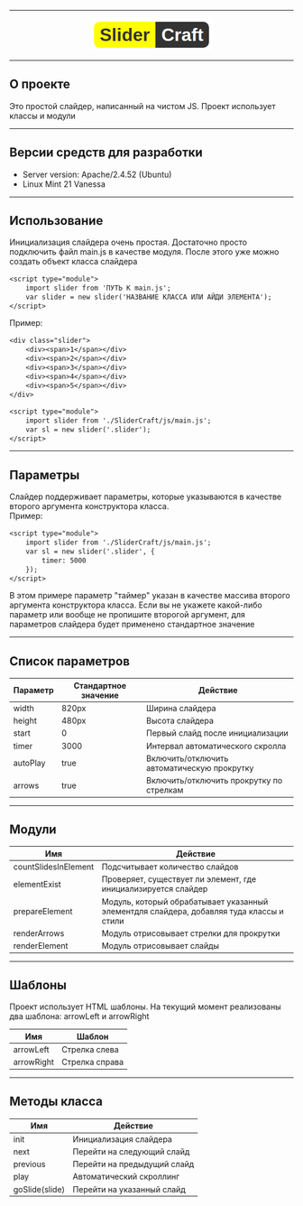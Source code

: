 <hr>

<p align="center">
    <img src="https://github.com/VladimirKostikov/Slidercraft-JS/blob/main/logo.png?raw=true">
</p>

<hr>

<h2> О проекте </h2>

<p>Это простой слайдер, написанный на чистом JS. Проект использует классы и модули</p>

<hr>

<h2>Версии средств для разработки</h2>

- Server version: Apache/2.4.52 (Ubuntu)
- Linux Mint 21 Vanessa

<hr>

<h2> Использование </h2>

<p>Инициализация слайдера очень простая. Достаточно просто подключить файл main.js в качестве модуля. После этого уже можно создать объект класса слайдера</p>

```
<script type="module">
    import slider from 'ПУТЬ К main.js';
    var slider = new slider('НАЗВАНИЕ КЛАССА ИЛИ АЙДИ ЭЛЕМЕНТА');
</script>
```

<p>Пример:</p>

```
<div class="slider">
    <div><span>1</span></div>
    <div><span>2</span></div>
    <div><span>3</span></div>
    <div><span>4</span></div>
    <div><span>5</span></div>
</div>
```

```
<script type="module">
    import slider from './SliderCraft/js/main.js';
    var sl = new slider('.slider');
</script>
```


<hr>

<h2> Параметры </h2>

<p>Слайдер поддерживает параметры, которые указываются в качестве второго аргумента конструктора класса. <br> Пример:</p>

```
<script type="module">
    import slider from './SliderCraft/js/main.js';
    var sl = new slider('.slider', {
        timer: 5000
    });
</script>
```

<p>В этом примере параметр "таймер" указан в качестве массива второго аргумента конструктора класса. Если вы не укажете какой-либо параметр или вообще не пропишите второгой аргумент, для параметров слайдера будет применено стандартное значение</p>

<hr>

<h2>Список параметров</h2>

| Параметр    | Стандартное значение | Действие |
| ------    | ------------- | -------- |
| width     | 820px         | Ширина слайдера
| height    | 480px         | Высота слайдера
| start     | 0             | Первый слайд после инициализации
| timer     | 3000          | Интервал автоматического скролла
| autoPlay  | true          | Включить/отключить автоматическую прокрутку
| arrows    | true          | Включить/отключить прокрутку по стрелкам

<hr>

<h2>Модули</h2>

|   Имя                   |   Действие  |
|   ----                    |   ------  |
|   countSlidesInElement    |   Подсчитывает количество слайдов   |
|   elementExist            |   Проверяет, существует ли элемент, где инициализируется слайдер |
|   prepareElement          |   Модуль, который обрабатывает указанный элементдля слайдера, добавляя туда классы и стили |
|   renderArrows            |   Модуль отрисовывает стрелки для прокрутки |
|   renderElement           |   Модуль отрисовывает слайды  |

<hr>

<h2>Шаблоны</h2>

<p>Проект использует HTML шаблоны. На текущий момент реализованы два шаблона: arrowLeft и arrowRight</p>

|   Имя                   |   Шаблон  |
|   ----                    |   ------  |
|   arrowLeft               |   Стрелка слева  |
|   arrowRight              |   Стрелка справа |

<hr>

<h2>Методы класса</h2>

|   Имя                     |   Действие  |
|   ----                    |   ------  |
|   init                    |   Инициализация слайдера |
|   next                    |   Перейти на следующий слайд |
|   previous                |   Перейти на предыдущий слайд |
|   play                    |   Автоматический скроллинг |
|   goSlide(slide)          |   Перейти на указанный слайд|
